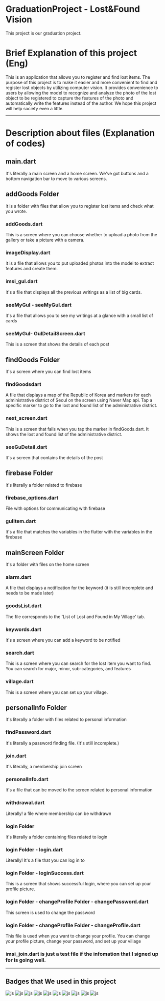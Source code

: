# GraduationProject - Lost&Found Vision
This project is our graduation project.

# Brief Explanation of this project (Eng)
This is an application that allows you to register and find lost items.
The purpose of this project is to make it easier and more convenient to find and register lost objects by utilizing computer vision.
It provides convenience to users by allowing the model to recognize and analyze the photo of the lost object to be registered to capture the features of the photo and automatically write the features instead of the author.
We hope this project will help society even a little.

----------------------------------------------------

# Description about files (Explanation of codes)
## main.dart
It's literally a main screen and a home screen. We've got buttons and a bottom navigation bar to move to various screens.

## addGoods Folder
It is a folder with files that allow you to register lost items and check what you wrote.
### addGoods.dart
This is a screen where you can choose whether to upload a photo from the gallery or take a picture with a camera.
### imageDisplay.dart
It is a file that allows you to put uploaded photos into the model to extract features and create them.
### imsi_gul.dart
It's a file that displays all the previous writings as a list of big cards.
### seeMyGul - seeMyGul.dart
It's a file that allows you to see my writings at a glance with a small list of cards
### seeMyGul- GulDetailScreen.dart
This is a screen that shows the details of each post


## findGoods Folder
It's a screen where you can find lost items
### findGoodsdart
A file that displays a map of the Republic of Korea and markers for each administrative district of Seoul on the screen using Naver Map api. Tap a specific marker to go to the lost and found list of the administrative district.
### next_screen.dart
This is a screen that falls when you tap the marker in findGoods.dart. It shows the lost and found list of the administrative district.
### seeGuDetail.dart
It's a screen that contains the details of the post


## firebase Folder
It's literally a folder related to firebase
### firebase_options.dart
File with options for communicating with firebase
### gulItem.dart
It's a file that matches the variables in the flutter with the variables in the firebase


## mainScreen Folder
It's a folder with files on the home screen
### alarm.dart
A file that displays a notification for the keyword (it is still incomplete and needs to be made later)
### goodsList.dart
The file corresponds to the 'List of Lost and Found in My Village' tab.
### keywords.dart
It's a screen where you can add a keyword to be notified
### search.dart
This is a screen where you can search for the lost item you want to find.
You can search for major, minor, sub-categories, and features
### village.dart
This is a screen where you can set up your village.


## personalInfo Folder
It's literally a folder with files related to personal information
### findPassword.dart
It's literally a password finding file. (It's still incomplete.)
### join.dart
It's literally, a membership join screen
### personalInfo.dart
It's a file that can be moved to the screen related to personal information
### withdrawal.dart
Literally! a file where membership can be withdrawn
### login Folder
It's literally a folder containing files related to login
### login Folder - login.dart
Literally! It's a file that you can log in to
### login Folder - loginSuccess.dart
This is a screen that shows successful login, where you can set up your profile picture.
### login Folder - changeProfile Folder - changePassword.dart
This screen is used to change the password
### login Folder - changeProfile Folder - changeProfile.dart
This file is used when you want to change your profile. You can change your profile picture, change your password, and set up your village


### imsi_join.dart is just a test file if the infomation that I signed up for is going well.

----------------------------------------------------
## Badges that We used in this project

![js](https://img.shields.io/badge/Flutter-02569B?style=for-the-badge&logo=flutter&logoColor=white)
![js](https://img.shields.io/badge/Dart-0175C2?style=for-the-badge&logo=dart&logoColor=white)
![js](https://img.shields.io/badge/Firebase-039BE5?style=for-the-badge&logo=Firebase&logoColor=white)
![js](https://img.shields.io/badge/Powershell-2CA5E0?style=for-the-badge&logo=powershell&logoColor=white)
![js](https://img.shields.io/badge/GIT-E44C30?style=for-the-badge&logo=git&logoColor=white)
![js](https://img.shields.io/badge/Google_Cloud-4285F4?style=for-the-badge&logo=google-cloud&logoColor=white)
![js](https://img.shields.io/badge/Google-4285F4?logo=google&logoColor=fff&style=for-the-badge)
![js](https://img.shields.io/badge/Android-3DDC84?style=for-the-badge&logo=android&logoColor=white)
![js](https://img.shields.io/badge/iOS-000000?style=for-the-badge&logo=ios&logoColor=white)
![js](https://img.shields.io/badge/GitHub-100000?style=for-the-badge&logo=github&logoColor=white)


